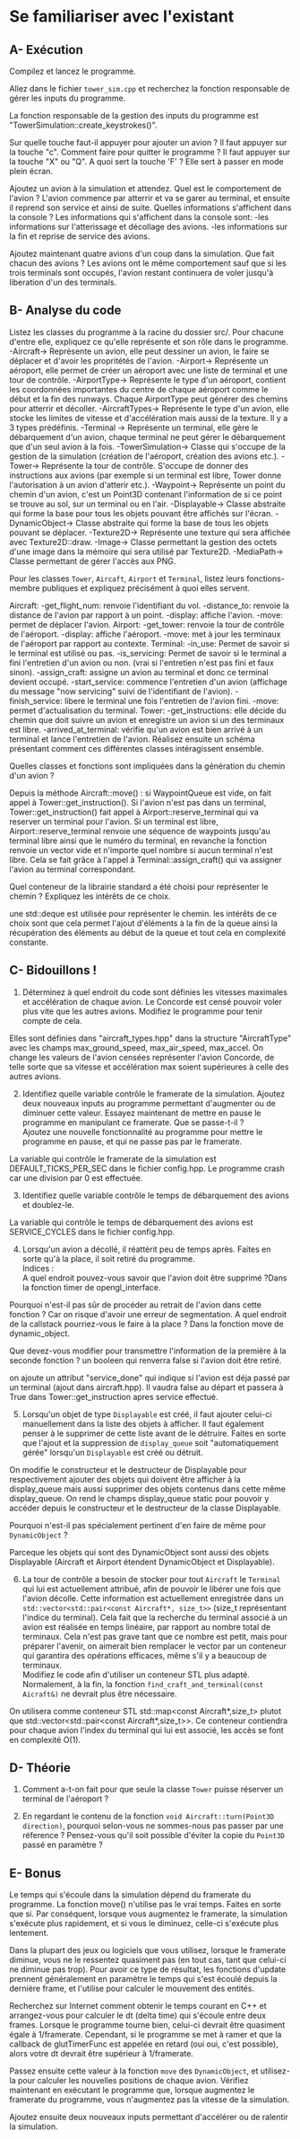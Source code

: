 # Se familiariser avec l'existant

## A- Exécution

Compilez et lancez le programme.

Allez dans le fichier `tower_sim.cpp` et recherchez la fonction responsable de gérer les inputs du programme.

La fonction responsable de la gestion des inputs du programme est "TowerSimulation::create_keystrokes()".

Sur quelle touche faut-il appuyer pour ajouter un avion ? Il faut appuyer sur la touche "c".
Comment faire pour quitter le programme ? Il faut appuyer sur la touche "X" ou "Q".
A quoi sert la touche 'F' ? Elle sert à passer en mode plein écran.

Ajoutez un avion à la simulation et attendez.
Quel est le comportement de l'avion ? L'avion commence par atterrir et va se garer au terminal, et ensuite il reprend son service et ainsi de suite.
Quelles informations s'affichent dans la console ?
Les informations qui s'affichent dans la console sont:
-les informations sur l'atterissage et décollage des avions.
-les informations sur la fin et reprise de service des avions.

Ajoutez maintenant quatre avions d'un coup dans la simulation.
Que fait chacun des avions ?
Les avions ont le même comportement sauf que si les trois terminals sont occupés, l'avion restant continuera de voler jusqu'à liberation d'un des terminals.

## B- Analyse du code

Listez les classes du programme à la racine du dossier src/.
Pour chacune d'entre elle, expliquez ce qu'elle représente et son rôle dans le programme.
-Aircraft-> Représente un avion, elle peut dessiner un avion, le faire se déplacer et d'avoir les propritétés de l'avion.
-Airport-> Représente un aéroport, elle permet de créer un aéroport avec une liste de terminal et une tour de contrôle.
-AirportType-> Représente le type d'un aéroport, contient les coordonnées importantes du centre de chaque aéroport comme le début et la fin des runways. Chaque AirportType peut générer des chemins pour atterrir et décoller.
-AircraftTypes-> Représente le type d'un avion, elle stocke les limites de vitesse et d'accélération mais aussi de la texture.
Il y a 3 types prédéfinis.
-Terminal -> Représente un terminal, elle gère le débarquement d'un avion, chaque terminal ne peut gérer le débarquement que d'un seul avion à la fois.
-TowerSimulation-> Classe qui s'occupe de la gestion de la simulation (création de l'aéroport, création des avions etc.).
-Tower-> Représente la tour de contrôle. S'occupe de donner des instructions aux avions (par exemple si un terminal est libre, Tower donne l'autorisation à un avion d'atterir etc.).
-Waypoint-> Représente un point du chemin d'un avion, c'est un Point3D contenant l'information de si ce point se trouve au sol, sur un terminal ou en l'air.
-Displayable-> Classe abstraite qui forme la base pour tous les objets pouvant être affichés sur l'écran.
-DynamicObject-> Classe abstraite qui forme la base de tous les objets pouvant se déplacer.
-Texture2D-> Représente une texture qui sera affichée avec Texture2D::draw.
-Image-> Classe permettant la gestion des octets d'une image dans la mémoire qui sera utilisé par Texture2D.
-MediaPath-> Classe permettant de gérer l'accès aux PNG.


Pour les classes `Tower`, `Aircaft`, `Airport` et `Terminal`, listez leurs fonctions-membre publiques et expliquez précisément à quoi elles servent.

Aircraft:
    -get_flight_num: renvoie l'identifiant du vol.
    -distance_to: renvoie la distance de l'avion par rapport à un point.
    -display: affiche l'avion.
    -move: permet de déplacer l'avion.
Airport:
    -get_tower: renvoie la tour de contrôle de l'aéroport.
    -display: affiche l'aéroport.
    -move: met à jour les terminaux de l'aéroport par rapport au contexte.
Terminal:
    -in_use: Permet de savoir si le terminal est utilisé ou pas.
    -is_servicing: Permet de savoir si le terminal a fini l'entretien d'un avion ou non. (vrai si l'entretien n'est pas fini et faux sinon).
    -assign_craft: assigne un avion au terminal et donc ce terminal devient occupé.
    -start_service: commence l'entretien d'un avion (affichage du message "now servicing" suivi de l'identifiant de l'avion).
    -finish_service: libere le terminal une fois l'entretien de l'avion fini.
    -move: permet d'actualisation du terminal.
Tower:
    -get_instructions: elle décide du chemin que doit suivre un avion et enregistre un avion si un des terminaux est libre.
    -arrived_at_terminal: vérifie qu'un avion est bien arrivé à un terminal et lance l'entretien de l'avion.
Réalisez ensuite un schéma présentant comment ces différentes classes intéragissent ensemble.

Quelles classes et fonctions sont impliquées dans la génération du chemin d'un avion ?

Depuis la méthode Aircraft::move() : si WaypointQueue est vide, on fait appel à Tower::get_instruction(). Si l'avion n'est pas dans un terminal, Tower::get_instruction() fait appel à Airport::reserve_terminal qui va reserver un terminal pour l'avion. Si un terminal est libre, Airport::reserve_terminal renvoie une séquence de waypoints jusqu'au terminal libre ainsi que le numéro du terminal, en revanche la fonction renvoie un vector vide et n'importe quel nombre si aucun terminal n'est libre. Cela se fait grâce à l'appel à Terminal::assign_craft() qui va assigner l'avion au terminal correspondant.

Quel conteneur de la librairie standard a été choisi pour représenter le chemin ?
Expliquez les intérêts de ce choix.

une std::deque est utilisée pour représenter le chemin.
les intérêts de ce choix sont que cela permet l'ajout d'éléments à la fin de la queue ainsi la récupération des éléments au début de la queue et tout cela en complexité constante.

## C- Bidouillons !

1) Déterminez à quel endroit du code sont définies les vitesses maximales et accélération de chaque avion.
Le Concorde est censé pouvoir voler plus vite que les autres avions.
Modifiez le programme pour tenir compte de cela.

Elles sont définies dans "aircraft_types.hpp" dans la structure "AircraftType" avec les champs max_ground_speed, max_air_speed, max_accel.
On change les valeurs de l'avion censées représenter l'avion Concorde, de telle sorte que sa vitesse et accélération max soient supérieures à celle des autres avions.

2) Identifiez quelle variable contrôle le framerate de la simulation.
Ajoutez deux nouveaux inputs au programme permettant d'augmenter ou de diminuer cette valeur.
Essayez maintenant de mettre en pause le programme en manipulant ce framerate. Que se passe-t-il ?\
Ajoutez une nouvelle fonctionnalité au programme pour mettre le programme en pause, et qui ne passe pas par le framerate.

La variable qui contrôle le framerate de la simulation est DEFAULT_TICKS_PER_SEC dans le fichier config.hpp.
Le programme crash car une division par 0 est effectuée.


3) Identifiez quelle variable contrôle le temps de débarquement des avions et doublez-le.

La variable qui contrôle le temps de débarquement des avions est SERVICE_CYCLES dans le fichier config.hpp.

4) Lorsqu'un avion a décollé, il réattérit peu de temps après.
Faites en sorte qu'à la place, il soit retiré du programme.\
Indices :\
A quel endroit pouvez-vous savoir que l'avion doit être supprimé ?Dans la fonction timer de opengl_interface. 

Pourquoi n'est-il pas sûr de procéder au retrait de l'avion dans cette fonction ?
Car on risque d'avoir une erreur de segmentation.
A quel endroit de la callstack pourriez-vous le faire à la place ?
Dans la fonction move de dynamic_object. 

Que devez-vous modifier pour transmettre l'information de la première à la seconde fonction ?
un booleen qui renverra false si l'avion doit être retiré.

on ajoute un attribut "service_done" qui indique si l'avion est déja passé par un terminal (ajout dans aircraft.hpp). Il vaudra false au départ et passera à True dans Tower::get_instruction apres service effectué.

5) Lorsqu'un objet de type `Displayable` est créé, il faut ajouter celui-ci manuellement dans la liste des objets à afficher.
Il faut également penser à le supprimer de cette liste avant de le détruire.
Faites en sorte que l'ajout et la suppression de `display_queue` soit "automatiquement gérée" lorsqu'un `Displayable` est créé ou détruit.

On modifie le constructeur et le destructeur de Displayable pour respectivement ajouter des objets qui doivent être afficher à la display_queue mais aussi supprimer des objets contenus dans cette même display_queue.
On rend le champs display_queue static pour pouvoir y accéder depuis le constructeur et le destructeur de la classe Displayable.

Pourquoi n'est-il pas spécialement pertinent d'en faire de même pour `DynamicObject` ?

Parceque les objets qui sont des DynamicObject sont aussi des objets Displayable (Aircraft et Airport étendent DynamicObject et Displayable).

6) La tour de contrôle a besoin de stocker pour tout `Aircraft` le `Terminal` qui lui est actuellement attribué, afin de pouvoir le libérer une fois que l'avion décolle.
Cette information est actuellement enregistrée dans un `std::vector<std::pair<const Aircraft*, size_t>>` (size_t représentant l'indice du terminal).
Cela fait que la recherche du terminal associé à un avion est réalisée en temps linéaire, par rapport au nombre total de terminaux.
Cela n'est pas grave tant que ce nombre est petit, mais pour préparer l'avenir, on aimerait bien remplacer le vector par un conteneur qui garantira des opérations efficaces, même s'il y a beaucoup de terminaux.\
Modifiez le code afin d'utiliser un conteneur STL plus adapté. Normalement, à la fin, la fonction `find_craft_and_terminal(const Aicraft&)` ne devrait plus être nécessaire.

On utilisera comme conteneur STL std::map<const Aircraft*,size_t> plutot que std::vector<std::pair<const Aircraft*,size_t>>.
Ce conteneur contiendra pour chaque avion l'index du terminal qui lui est associé, les accès se font en complexité O(1).

## D- Théorie

1) Comment a-t-on fait pour que seule la classe `Tower` puisse réserver un terminal de l'aéroport ?

2) En regardant le contenu de la fonction `void Aircraft::turn(Point3D direction)`, pourquoi selon-vous ne sommes-nous pas passer par une réference ?
Pensez-vous qu'il soit possible d'éviter la copie du `Point3D` passé en paramètre ?

## E- Bonus

Le temps qui s'écoule dans la simulation dépend du framerate du programme.
La fonction move() n'utilise pas le vrai temps. Faites en sorte que si.
Par conséquent, lorsque vous augmentez le framerate, la simulation s'exécute plus rapidement, et si vous le diminuez, celle-ci s'exécute plus lentement.

Dans la plupart des jeux ou logiciels que vous utilisez, lorsque le framerate diminue, vous ne le ressentez quasiment pas (en tout cas, tant que celui-ci ne diminue pas trop).
Pour avoir ce type de résultat, les fonctions d'update prennent généralement en paramètre le temps qui s'est écoulé depuis la dernière frame, et l'utilise pour calculer le mouvement des entités.

Recherchez sur Internet comment obtenir le temps courant en C++ et arrangez-vous pour calculer le dt (delta time) qui s'écoule entre deux frames.
Lorsque le programme tourne bien, celui-ci devrait être quasiment égale à 1/framerate.
Cependant, si le programme se met à ramer et que la callback de glutTimerFunc est appelée en retard (oui oui, c'est possible), alors votre dt devrait être supérieur à 1/framerate.

Passez ensuite cette valeur à la fonction `move` des `DynamicObject`, et utilisez-la pour calculer les nouvelles positions de chaque avion.
Vérifiez maintenant en exécutant le programme que, lorsque augmentez le framerate du programme, vous n'augmentez pas la vitesse de la simulation.

Ajoutez ensuite deux nouveaux inputs permettant d'accélérer ou de ralentir la simulation.
